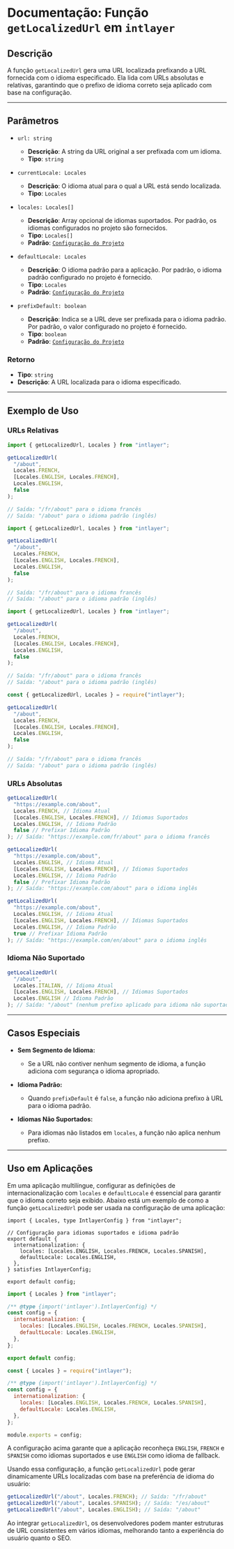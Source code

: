 # Documentação: Função `getLocalizedUrl` em `intlayer`

## Descrição

A função `getLocalizedUrl` gera uma URL localizada prefixando a URL fornecida com o idioma especificado. Ela lida com URLs absolutas e relativas, garantindo que o prefixo de idioma correto seja aplicado com base na configuração.

---

## Parâmetros

- `url: string`

  - **Descrição**: A string da URL original a ser prefixada com um idioma.
  - **Tipo**: `string`

- `currentLocale: Locales`

  - **Descrição**: O idioma atual para o qual a URL está sendo localizada.
  - **Tipo**: `Locales`

- `locales: Locales[]`

  - **Descrição**: Array opcional de idiomas suportados. Por padrão, os idiomas configurados no projeto são fornecidos.
  - **Tipo**: `Locales[]`
  - **Padrão**: [`Configuração do Projeto`](https://github.com/aymericzip/intlayer/blob/main/docs/pt/configuration.md#middleware)

- `defaultLocale: Locales`

  - **Descrição**: O idioma padrão para a aplicação. Por padrão, o idioma padrão configurado no projeto é fornecido.
  - **Tipo**: `Locales`
  - **Padrão**: [`Configuração do Projeto`](https://github.com/aymericzip/intlayer/blob/main/docs/pt/configuration.md#middleware)

- `prefixDefault: boolean`
  - **Descrição**: Indica se a URL deve ser prefixada para o idioma padrão. Por padrão, o valor configurado no projeto é fornecido.
  - **Tipo**: `boolean`
  - **Padrão**: [`Configuração do Projeto`](https://github.com/aymericzip/intlayer/blob/main/docs/pt/configuration.md#middleware)

### Retorno

- **Tipo**: `string`
- **Descrição**: A URL localizada para o idioma especificado.

---

## Exemplo de Uso

### URLs Relativas

```typescript codeFormat="typescript"
import { getLocalizedUrl, Locales } from "intlayer";

getLocalizedUrl(
  "/about",
  Locales.FRENCH,
  [Locales.ENGLISH, Locales.FRENCH],
  Locales.ENGLISH,
  false
);

// Saída: "/fr/about" para o idioma francês
// Saída: "/about" para o idioma padrão (inglês)
```

```javascript codeFormat="esm"
import { getLocalizedUrl, Locales } from "intlayer";

getLocalizedUrl(
  "/about",
  Locales.FRENCH,
  [Locales.ENGLISH, Locales.FRENCH],
  Locales.ENGLISH,
  false
);

// Saída: "/fr/about" para o idioma francês
// Saída: "/about" para o idioma padrão (inglês)
```

```javascript codeFormat="esm"
import { getLocalizedUrl, Locales } from "intlayer";

getLocalizedUrl(
  "/about",
  Locales.FRENCH,
  [Locales.ENGLISH, Locales.FRENCH],
  Locales.ENGLISH,
  false
);

// Saída: "/fr/about" para o idioma francês
// Saída: "/about" para o idioma padrão (inglês)
```

```javascript codeFormat="commonjs"
const { getLocalizedUrl, Locales } = require("intlayer");

getLocalizedUrl(
  "/about",
  Locales.FRENCH,
  [Locales.ENGLISH, Locales.FRENCH],
  Locales.ENGLISH,
  false
);

// Saída: "/fr/about" para o idioma francês
// Saída: "/about" para o idioma padrão (inglês)
```

### URLs Absolutas

```typescript
getLocalizedUrl(
  "https://example.com/about",
  Locales.FRENCH, // Idioma Atual
  [Locales.ENGLISH, Locales.FRENCH], // Idiomas Suportados
  Locales.ENGLISH, // Idioma Padrão
  false // Prefixar Idioma Padrão
); // Saída: "https://example.com/fr/about" para o idioma francês

getLocalizedUrl(
  "https://example.com/about",
  Locales.ENGLISH, // Idioma Atual
  [Locales.ENGLISH, Locales.FRENCH], // Idiomas Suportados
  Locales.ENGLISH, // Idioma Padrão
  false // Prefixar Idioma Padrão
); // Saída: "https://example.com/about" para o idioma inglês

getLocalizedUrl(
  "https://example.com/about",
  Locales.ENGLISH, // Idioma Atual
  [Locales.ENGLISH, Locales.FRENCH], // Idiomas Suportados
  Locales.ENGLISH, // Idioma Padrão
  true // Prefixar Idioma Padrão
); // Saída: "https://example.com/en/about" para o idioma inglês
```

### Idioma Não Suportado

```typescript
getLocalizedUrl(
  "/about",
  Locales.ITALIAN, // Idioma Atual
  [Locales.ENGLISH, Locales.FRENCH], // Idiomas Suportados
  Locales.ENGLISH // Idioma Padrão
); // Saída: "/about" (nenhum prefixo aplicado para idioma não suportado)
```

---

## Casos Especiais

- **Sem Segmento de Idioma:**

  - Se a URL não contiver nenhum segmento de idioma, a função adiciona com segurança o idioma apropriado.

- **Idioma Padrão:**

  - Quando `prefixDefault` é `false`, a função não adiciona prefixo à URL para o idioma padrão.

- **Idiomas Não Suportados:**
  - Para idiomas não listados em `locales`, a função não aplica nenhum prefixo.

---

## Uso em Aplicações

Em uma aplicação multilíngue, configurar as definições de internacionalização com `locales` e `defaultLocale` é essencial para garantir que o idioma correto seja exibido. Abaixo está um exemplo de como a função `getLocalizedUrl` pode ser usada na configuração de uma aplicação:

```tsx codeFormat="typescript"
import { Locales, type IntlayerConfig } from "intlayer";

// Configuração para idiomas suportados e idioma padrão
export default {
  internationalization: {
    locales: [Locales.ENGLISH, Locales.FRENCH, Locales.SPANISH],
    defaultLocale: Locales.ENGLISH,
  },
} satisfies IntlayerConfig;

export default config;
```

```javascript codeFormat="esm"
import { Locales } from "intlayer";

/** @type {import('intlayer').IntlayerConfig} */
const config = {
  internationalization: {
    locales: [Locales.ENGLISH, Locales.FRENCH, Locales.SPANISH],
    defaultLocale: Locales.ENGLISH,
  },
};

export default config;
```

```javascript codeFormat="commonjs"
const { Locales } = require("intlayer");

/** @type {import('intlayer').IntlayerConfig} */
const config = {
  internationalization: {
    locales: [Locales.ENGLISH, Locales.FRENCH, Locales.SPANISH],
    defaultLocale: Locales.ENGLISH,
  },
};

module.exports = config;
```

A configuração acima garante que a aplicação reconheça `ENGLISH`, `FRENCH` e `SPANISH` como idiomas suportados e use `ENGLISH` como idioma de fallback.

Usando essa configuração, a função `getLocalizedUrl` pode gerar dinamicamente URLs localizadas com base na preferência de idioma do usuário:

```typescript
getLocalizedUrl("/about", Locales.FRENCH); // Saída: "/fr/about"
getLocalizedUrl("/about", Locales.SPANISH); // Saída: "/es/about"
getLocalizedUrl("/about", Locales.ENGLISH); // Saída: "/about"
```

Ao integrar `getLocalizedUrl`, os desenvolvedores podem manter estruturas de URL consistentes em vários idiomas, melhorando tanto a experiência do usuário quanto o SEO.
